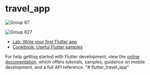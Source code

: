 # travel_app

![Group 67](https://github.com/ThangStar/flutter_travel_app/assets/52882277/7ed3287a-f3bc-4fd0-a248-4125b8b1d624)

![Group 627](https://github.com/ThangStar/flutter_travel_app/assets/52882277/524c0f2b-79a6-47e9-8704-ed9365995e38)


- [Lab: Write your first Flutter app](https://docs.flutter.dev/get-started/codelab)
- [Cookbook: Useful Flutter samples](https://docs.flutter.dev/cookbook)

For help getting started with Flutter development, view the
[online documentation](https://docs.flutter.dev/), which offers tutorials,
samples, guidance on mobile development, and a full API reference.
"# flutter_travel_app" 

